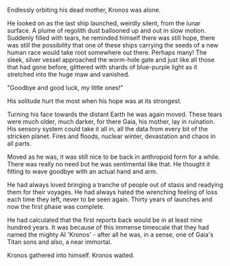 Endlessly orbiting his dead mother, Kronos was alone.

He looked on as the last ship launched, weirdly silent, from the lunar surface.
A plume of regolith dust ballooned up and out in slow motion. Suddenly
filled with tears, he reminded himself there was still hope, there was still
the possibility that one of these ships carrying the seeds of a new human race
would take root somewhere out there. Perhaps many! The sleek, silver vessel
approached the worm-hole gate and just like all those that had gone before,
glittered with shards of blue-purple light as it stretched into the huge maw
and vanished. 

"Goodbye and good luck, my little ones!"

His solitude hurt the most when his hope was at its strongest.

Turning his face towards the distant Earth he was again moved. These tears
were much older, much darker, for there Gaia, his mother, lay in ruination.
His sensory system could take it all in, all the data from every bit of the
stricken planet. Fires and floods, nuclear winter, devastation and chaos in all
parts.

Moved as he was, it was still nice to be back in anthropoid form for a while.
There was really no need but he was sentimental like that. He thought it fitting
to wave goodbye with an actual hand and arm.

He had always loved bringing a tranche of people out of stasis and readying them
for their voyages. He had always hated the wrenching feeling of loss each time
they left, never to be seen again. Thirty years of launches and now the first
phase was complete.

He had calculated that the first reports back would be in at least nine hundred
years. It was because of this immense timescale that they had named the mighty
AI 'Kronos' - after all he was, in a sense, one of Gaia's Titan sons and also, a
near immortal.

Kronos gathered into himself. Kronos waited.
